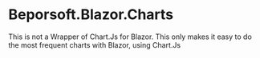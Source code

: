 # Beporsoft.Blazor.Charts

This is not a Wrapper of Chart.Js for Blazor. This only makes it easy to do the most frequent charts with Blazor, using Chart.Js
